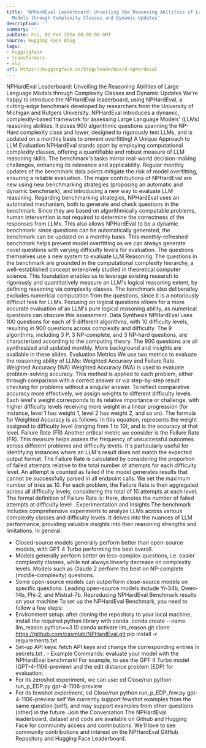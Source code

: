 ```yaml
---
title: 'NPHardEval Leaderboard: Unveiling the Reasoning Abilities of Large Language
  Models through Complexity Classes and Dynamic Updates'
description: ''
summary: ''
pubDate: Fri, 02 Feb 2024 00:00:00 GMT
source: Hugging Face Blog
tags:
- huggingface
- transformers
- nlp
url: https://huggingface.co/blog/leaderboard-nphardeval
---
```


NPHardEval Leaderboard: Unveiling the Reasoning Abilities of Large Language Models through Complexity Classes and Dynamic Updates
We're happy to introduce the NPHardEval leaderboard, using NPHardEval, a cutting-edge benchmark developed by researchers from the University of Michigan and Rutgers University.
NPHardEval introduces a dynamic, complexity-based framework for assessing Large Language Models' (LLMs) reasoning abilities. It poses 900 algorithmic questions spanning the NP-Hard complexity class and lower, designed to rigorously test LLMs, and is updated on a monthly basis to prevent overfitting!
A Unique Approach to LLM Evaluation
NPHardEval stands apart by employing computational complexity classes, offering a quantifiable and robust measure of LLM reasoning skills. The benchmark's tasks mirror real-world decision-making challenges, enhancing its relevance and applicability. Regular monthly updates of the benchmark data points mitigate the risk of model overfitting, ensuring a reliable evaluation.
The major contributions of NPHardEval are new using new benchmarking strategies (proposing an automatic and dynamic benchmark), and introducing a new way to evaluate LLM reasoning.
Regarding benchmarking strategies, NPHardEval uses an automated mechanism, both to generate and check questions in the benchmark. Since they are based on algorithmically computable problems, human intervention is not required to determine the correctness of the responses from LLMs. This also allows NPHardEval to be a dynamic benchmark: since questions can be automatically generated, the benchmark can be updated on a monthly basis. This monthly-refreshed benchmark helps prevent model overfitting as we can always generate novel questions with varying difficulty levels for evaluation.
The questions themselves use a new system to evaluate LLM Reasoning. The questions in the benchmark are grounded in the computational complexity hierarchy, a well-established concept extensively studied in theoretical computer science. This foundation enables us to leverage existing research to rigorously and quantitatively measure an LLM's logical reasoning extent, by defining reasoning via complexity classes. The benchmark also deliberatley excludes numerical computation from the questions, since it is a notoriously difficult task for LLMs. Focusing on logical questions allows for a more accurate evaluation of an LLM's pure logical reasoning ability, as numerical questions can obscure this assessment.
Data Synthesis
NPHardEval uses 100 questions for each of 9 different algorithms, with 10 difficulty levels, resulting in 900 questions across complexity and difficulty. The 9 algorithms, including 3 P, 3 NP-complete, and 3 NP-hard questions, are characterized according to the computing theory. The 900 questions are all synthesized and updated monthly.
More background and insights are available in these slides.
Evaluation Metrics
We use two metrics to evaluate the reasoning ability of LLMs: Weighted Accuracy and Failure Rate.
Weighted Accuracy (WA)
Weighted Accuracy (WA) is used to evaluate problem-solving accuracy. This method is applied to each problem, either through comparison with a correct answer or via step-by-step result checking for problems without a singular answer. To reflect comparative accuracy more effectively, we assign weights to different difficulty levels. Each level's weight corresponds to its relative importance or challenge, with higher difficulty levels receiving more weight in a linear progression (for instance, level 1 has weight 1, level 2 has weight 2, and so on).
The formula for Weighted Accuracy is as follows:
In this equation, represents the weight assigned to difficulty level (ranging from 1 to 10), and is the accuracy at that level.
Failure Rate (FR)
Another critical metric we consider is the Failure Rate (FR). This measure helps assess the frequency of unsuccessful outcomes across different problems and difficulty levels. It's particularly useful for identifying instances where an LLM's result does not match the expected output format.
The Failure Rate is calculated by considering the proportion of failed attempts relative to the total number of attempts for each difficulty level. An attempt is counted as failed if the model generates results that cannot be successfully parsed in all endpoint calls. We set the maximum number of tries as 10. For each problem, the Failure Rate is then aggregated across all difficulty levels, considering the total of 10 attempts at each level.
The formal definition of Failure Rate is:
Here, denotes the number of failed attempts at difficulty level .
Experimentation and Insights
The benchmark includes comprehensive experiments to analyze LLMs across various complexity classes and difficulty levels. It delves into the nuances of LLM performance, providing valuable insights into their reasoning strengths and limitations. In general:
- Closed-source models generally perform better than open-source models, with GPT 4 Turbo performing the best overall.
- Models generally perform better on less-complex questions, i.e. easier complexity classes, while not always linearly decrease on complexity levels. Models such as Claude 2 perform the best on NP-complete (middle-complexity) questions.
- Some open-source models can outperform close-source models on specific questions. Leading open-source models include Yi-34b, Qwen-14b, Phi-2, and Mistral-7b.
Reproducing NPHardEval Benchmark results on your machine
To set up the NPHardEval Benchmark, you need to follow a few steps:
- Environment setup: after cloning the repository to your local machine, install the required python library with
conda
.conda create --name llm_reason python==3.10 conda activate llm_reason git clone https://github.com/casmlab/NPHardEval.git pip install -r requirements.txt
- Set-up API keys: fetch API keys and change the corresponding entries in
secrets.txt
. - Example Commands: evaluate your model with the NPHardEval benchmark!
For example, to use the GPT 4 Turbo model (GPT-4-1106-preview) and the edit distance problem (EDP) for evaluation:
- For its zeroshot experiment, we can use:
cd Close/run
python run_p_EDP.py gpt-4-1106-preview
- For its fewshot experiment,
cd Close/run
python run_p_EDP_few.py gpt-4-1106-preview self
We currently support fewshot examples from the same question (self), and may support examples from other questions (other) in the future.
Join the Conversation
The NPHardEval leaderboard, dataset and code are available on Github and Hugging Face for community access and contributions.
We'll love to see community contributions and interest on the NPHardEval GitHub Repository and Hugging Face Leaderboard.